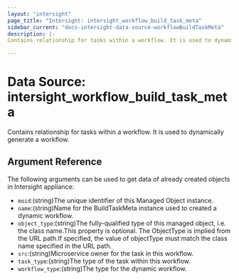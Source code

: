 ```yaml
---
layout: "intersight"
page_title: "Intersight: intersight_workflow_build_task_meta"
sidebar_current: "docs-intersight-data-source-workflowBuildTaskMeta"
description: |-
Contains relationship for tasks within a workflow. It is used to dynamically generate a workflow.

---
```


# Data Source: intersight_workflow_build_task_meta
Contains relationship for tasks within a workflow. It is used to dynamically generate a workflow.

## Argument Reference
The following arguments can be used to get data of already created objects in Intersight appliance:
* `moid`:(string)The unique identifier of this Managed Object instance.
* `name`:(string)Name for the BuildTaskMeta instance used to created a dynamic workflow.
* `object_type`:(string)The fully-qualified type of this managed object, i.e. the class name.This property is optional. The ObjectType is implied from the URL path.If specified, the value of objectType must match the class name specified in the URL path.
* `src`:(string)Microservice owner for the task in this workflow.
* `task_type`:(string)The type of the task within this workflow.
* `workflow_type`:(string)The type for the dynamic workflow.
